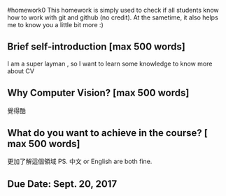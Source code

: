 #homework0
This homework is simply used to check if all students know how to work with git and github (no credit).
At the sametime, it also helps me to know you a little bit more :)

## Brief self-introduction [max 500 words]
I am a super layman , so I want to learn some knowledge to know more about CV
## Why Computer Vision? [max 500 words]
覺得酷
## What do you want to achieve in the course? [ max 500 words]
更加了解這個領域
PS. 中文 or English are both fine.

## Due Date: Sept. 20, 2017
